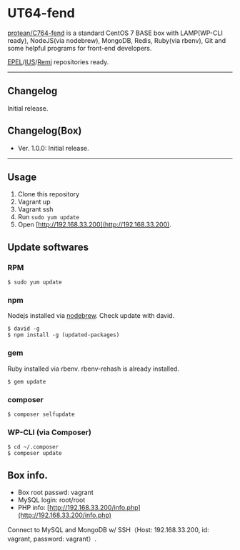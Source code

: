 # UT64-fend

[protean/C764-fend](https://vagrantcloud.com/protean/boxes/C764-fend) is a standard CentOS 7 BASE box with LAMP(WP-CLI ready), NodeJS(via nodebrew), MongoDB, Redis, Ruby(via rbenv), Git and some helpful programs for front-end developers.

[EPEL](https://fedoraproject.org/wiki/EPEL)/[IUS](https://iuscommunity.org/pages/About.html)/[Remi](http://rpms.famillecollet.com/) repositories ready.

---

## Changelog

Initial release.

## Changelog(Box)

* Ver. 1.0.0: Initial release.

---

## Usage

1. Clone this repository
2. Vagrant up
3. Vagrant ssh
4. Run `sudo yum update`
5. Open [http://192.168.33.200](http://192.168.33.200).

## Update softwares

### RPM

```
$ sudo yum update
```

### npm

Nodejs installed via [nodebrew](https://github.com/hokaccha/nodebrew). Check update with david.

```
$ david -g
$ npm install -g (updated-packages)
```

### gem

Ruby installed via rbenv. rbenv-rehash is already installed.

```
$ gem update
```

### composer

```
$ composer selfupdate
```

### WP-CLI (via Composer)

```
$ cd ~/.composer
$ composer update
```

## Box info.

* Box root passwd: vagrant
* MySQL login: root/root
* PHP info: [http://192.168.33.200/info.php](http://192.168.33.200/info.php)

Connect to MySQL and MongoDB w/ SSH（Host: 192.168.33.200, id: vagrant, password: vagrant）.
